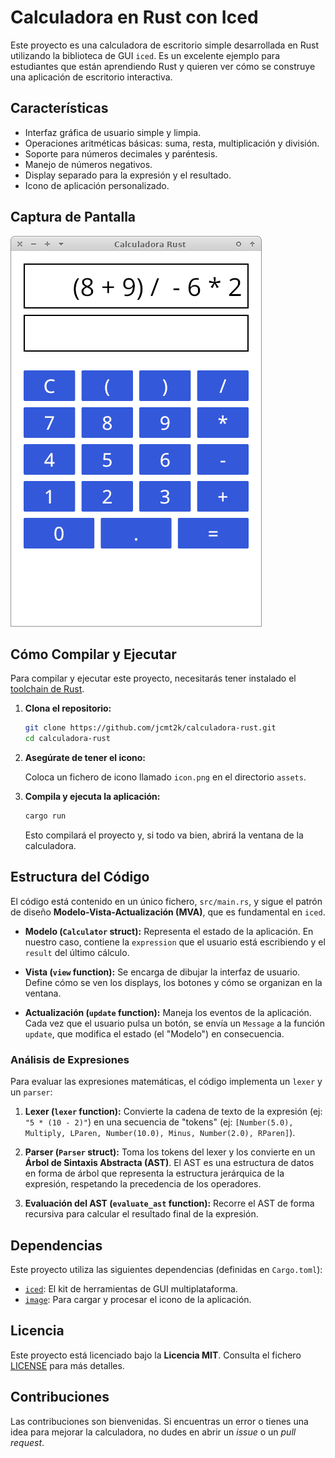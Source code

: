 # Calculadora en Rust con Iced

Este proyecto es una calculadora de escritorio simple desarrollada en Rust utilizando la biblioteca de GUI `iced`. Es un excelente ejemplo para estudiantes que están aprendiendo Rust y quieren ver cómo se construye una aplicación de escritorio interactiva.

## Características

*   Interfaz gráfica de usuario simple y limpia.
*   Operaciones aritméticas básicas: suma, resta, multiplicación y división.
*   Soporte para números decimales y paréntesis.
*   Manejo de números negativos.
*   Display separado para la expresión y el resultado.
*   Icono de aplicación personalizado.

## Captura de Pantalla

![Captura de pantalla de la calculadora](assets/calculadora-screenshot.png)

## Cómo Compilar y Ejecutar

Para compilar y ejecutar este proyecto, necesitarás tener instalado el [toolchain de Rust](https://www.rust-lang.org/tools/install).

1.  **Clona el repositorio:**

    ```bash
    git clone https://github.com/jcmt2k/calculadora-rust.git
    cd calculadora-rust
    ```

2.  **Asegúrate de tener el icono:**

    Coloca un fichero de icono llamado `icon.png` en el directorio `assets`.

3.  **Compila y ejecuta la aplicación:**

    ```bash
    cargo run
    ```

    Esto compilará el proyecto y, si todo va bien, abrirá la ventana de la calculadora.

## Estructura del Código

El código está contenido en un único fichero, `src/main.rs`, y sigue el patrón de diseño **Modelo-Vista-Actualización (MVA)**, que es fundamental en `iced`.

*   **Modelo (`Calculator` struct):** Representa el estado de la aplicación. En nuestro caso, contiene la `expression` que el usuario está escribiendo y el `result` del último cálculo.

*   **Vista (`view` function):** Se encarga de dibujar la interfaz de usuario. Define cómo se ven los displays, los botones y cómo se organizan en la ventana.

*   **Actualización (`update` function):** Maneja los eventos de la aplicación. Cada vez que el usuario pulsa un botón, se envía un `Message` a la función `update`, que modifica el estado (el "Modelo") en consecuencia.

### Análisis de Expresiones

Para evaluar las expresiones matemáticas, el código implementa un `lexer` y un `parser`:

1.  **Lexer (`lexer` function):** Convierte la cadena de texto de la expresión (ej: `"5 * (10 - 2)"`) en una secuencia de "tokens" (ej: `[Number(5.0), Multiply, LParen, Number(10.0), Minus, Number(2.0), RParen]`).

2.  **Parser (`Parser` struct):** Toma los tokens del lexer y los convierte en un **Árbol de Sintaxis Abstracta (AST)**. El AST es una estructura de datos en forma de árbol que representa la estructura jerárquica de la expresión, respetando la precedencia de los operadores.

3.  **Evaluación del AST (`evaluate_ast` function):** Recorre el AST de forma recursiva para calcular el resultado final de la expresión.

## Dependencias

Este proyecto utiliza las siguientes dependencias (definidas en `Cargo.toml`):

*   [`iced`](https://crates.io/crates/iced): El kit de herramientas de GUI multiplataforma.
*   [`image`](https://crates.io/crates/image): Para cargar y procesar el icono de la aplicación.

## Licencia

Este proyecto está licenciado bajo la **Licencia MIT**. Consulta el fichero [LICENSE](LICENSE) para más detalles.

## Contribuciones

Las contribuciones son bienvenidas. Si encuentras un error o tienes una idea para mejorar la calculadora, no dudes en abrir un *issue* o un *pull request*.

